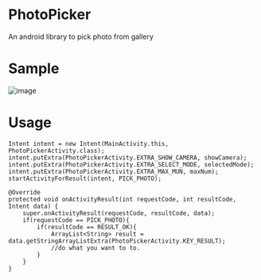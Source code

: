 # PhotoPicker
An android library to pick photo from gallery

# Sample
![image](https://github.com/zhaoyun2013/photopicker/blob/master/demo.gif)
<br/>
# Usage
```
Intent intent = new Intent(MainActivity.this, PhotoPickerActivity.class);
intent.putExtra(PhotoPickerActivity.EXTRA_SHOW_CAMERA, showCamera);
intent.putExtra(PhotoPickerActivity.EXTRA_SELECT_MODE, selectedMode);
intent.putExtra(PhotoPickerActivity.EXTRA_MAX_MUN, maxNum);
startActivityForResult(intent, PICK_PHOTO);
```

```
@Override
protected void onActivityResult(int requestCode, int resultCode, Intent data) {
    super.onActivityResult(requestCode, resultCode, data);
    if(requestCode == PICK_PHOTO){
        if(resultCode == RESULT_OK){
            ArrayList<String> result = data.getStringArrayListExtra(PhotoPickerActivity.KEY_RESULT);
            //do what you want to to.
        }
    }
}
```
